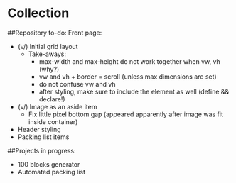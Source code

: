 # Collection

##Repository to-do:
 Front page:
 * (v/) Initial grid layout
   * Take-aways:
     * max-width and max-height do not work together when vw, vh (why?)
     * vw and vh + border = scroll (unless max dimensions are set)
     * do not confuse vw and vh
     * after styling, make sure to include the element as well (define && declare!)
 * (v/) Image as an aside item
   * Fix little pixel bottom gap (appeared apparently after image was fit inside container)
 * Header styling
 * Packing list items
  
  
##Projects in progress:
  - 100 blocks generator
  - Automated packing list
